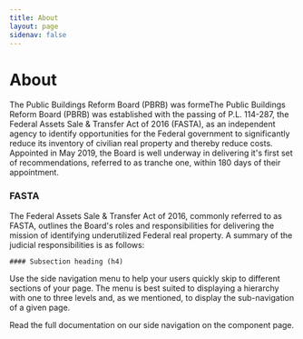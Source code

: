 ```yaml
---
title: About
layout: page
sidenav: false
---
```


# About

The Public Buildings Reform Board (PBRB) was formeThe Public Buildings Reform Board (PBRB) was established with the passing of P.L. 114-287, the Federal Assets Sale & Transfer Act of 2016 (FASTA), as an independent agency to identify opportunities for the Federal government to significantly reduce its inventory of civilian real property and thereby reduce costs. Appointed in May 2019, the Board is well underway in delivering it's first set of recommendations, referred to as tranche one, within 180 days of their appointment. 


### FASTA

The Federal Assets Sale & Transfer Act of 2016, commonly referred to as FASTA, outlines the Board's roles and responsibilities for delivering the mission of identifying underutilized Federal real property. A summary of the judicial responsibilities is as follows:


    #### Subsection heading (h4)

Use the side navigation menu to help your users quickly skip to different sections of your page. The menu is best suited to displaying a hierarchy with one to three levels and, as we mentioned, to display the sub-navigation of a given page.

Read the full documentation on our side navigation on the component page.
